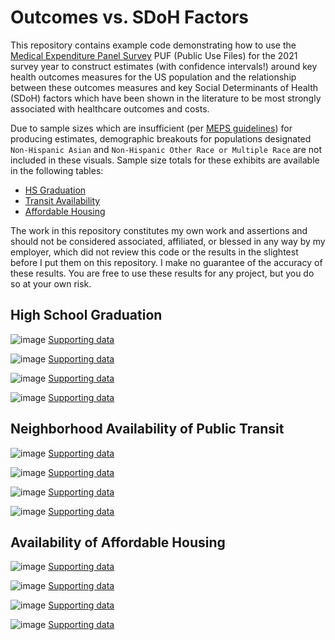 # Outcomes vs. SDoH Factors 

This repository contains example code demonstrating how to use the [Medical Expenditure Panel Survey](https://meps.ahrq.gov/mepsweb/) PUF (Public Use Files) for the 2021 survey year to construct estimates (with confidence intervals!) around key health outcomes measures for the US population and the relationship between these outcomes measures and key Social Determinants of Health (SDoH) factors which have been shown in the literature to be most strongly associated with healthcare outcomes and costs.

Due to sample sizes which are insufficient (per [MEPS guidelines](https://meps.ahrq.gov/survey_comp/precision_guidelines.shtml)) for producing estimates, demographic breakouts for populations designated `Non-Hispanic Asian` and `Non-Hispanic Other Race or Multiple Race` are not included in these visuals. Sample size totals for these exhibits are available in the following tables:

* [HS Graduation](outputs/data/sample_size_check_hsgrad.csv)
* [Transit Availability](outputs/data/sample_size_check_transit.csv)
* [Affordable Housing](outputs/data/sample_size_check_housing.csv)


The work in this repository constitutes my own work and assertions and should not be considered associated, affiliated, or blessed in any way by my employer, which did not review this code or the results in the slightest before I put them on this repository. I make no guarantee of the accuracy of these results. You are free to use these results for any project, but you do so at your own risk.

## High School Graduation

![image](outputs/charts/hsgrad_vs_genhealth.png)
[Supporting data](outputs/data/hsgrad_vs_genhealth.csv)

![image](outputs/charts/hsgrad_vs_ip.png)
[Supporting data](outputs/data/hsgrad_vs_ip.csv)

![image](outputs/charts/hsgrad_vs_ed.png)
[Supporting data](outputs/data/hsgrad_vs_ed.csv)

![image](outputs/charts/hsgrad_vs_totexp.png)
[Supporting data](outputs/data/hsgrad_vs_totexp.csv)


## Neighborhood Availability of Public Transit

![image](outputs/charts/transit_vs_genhealth.png)
[Supporting data](outputs/data/transit_vs_genhealth.csv)

![image](outputs/charts/transit_vs_ip.png)
[Supporting data](outputs/data/transit_vs_genhealth.csv)

![image](outputs/charts/transit_vs_ed.png)
[Supporting data](outputs/data/transit_vs_genhealth.csv)

![image](outputs/charts/transit_vs_totexp.png)
[Supporting data](outputs/data/transit_vs_genhealth.csv)


## Availability of Affordable Housing
![image](outputs/charts/housing_vs_genhealth.png)
[Supporting data](outputs/data/housing_vs_genhealth.csv)

![image](outputs/charts/housing_vs_ip.png)
[Supporting data](outputs/data/housing_vs_genhealth.csv)

![image](outputs/charts/housing_vs_ed.png)
[Supporting data](outputs/data/housing_vs_genhealth.csv)

![image](outputs/charts/housing_vs_totexp.png)
[Supporting data](outputs/data/housing_vs_genhealth.csv)
